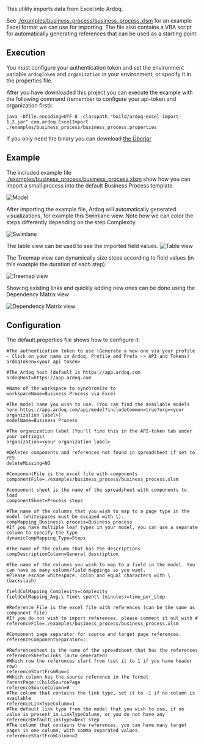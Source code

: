 This utility imports data from Excel into Ardoq.

See [./examples/business_process/business_process.xlsm](./examples/business_process/business_process.xlsm?raw=true) for an example Excel format we can use for importing.
The file also contains a VBA script for automatically generating references that can be used as a starting point.

## Execution
You must configure your authentication token and set the environment variable `ardoqToken` and `organization` in your environment, or specify it in the properties file.

After you have downloaded this project you can execute the example with the following command (remember to configure your api-token and organization first):

```java -Dfile.encoding=UTF-8 -classpath "build/ardoq-excel-import-1.2.jar" com.ardoq.ExcelImport ./examples/business_process/business_process.properties```

If you only need the binary you can download [the Überjar](./build/ardoq-excel-import-1.2.jar?raw=true) 

## Example

The included example file [./examples/business_process/business_process.xlsm](./examples/business_process/business_process.xlsm?raw=true) show how you can import a small process into the default Business Process template.

![Model](examples/business_process/img/Model.png)

After importing the example file, Ardoq will automatically generated visualizations, for example this Swimlane view. Note how we can color the steps differently depending on the step Complexity.

![Swimlane](examples/business_process/img/Swimlane.png)

The table view can be used to see the imported field values.
![Table view](examples/business_process/img/Table.png)

The Treemap view can dynamically size steps according to field values (in this example the duration of each step).

![Treemap view](examples/business_process/img/Treemap.png)

Showing existing links and quickly adding new ones can be done using the Dependency Matrix view

![Dependency Matrix view](examples/business_process/img/DependencyMatrix.png)

## Configuration

The default.properties file shows how to configure it:
```=ini
#The authentication token to use (Generate a new one via your profile - Click on your name in Ardoq, Profile and Prefs -> API and Tokens)
ardoqToken=<your api token>

#The Ardoq host (default is https://app.ardoq.com
ardoqHost=https://app.ardoq.com

#Name of the workspace to synchronize to
workspaceName=Business Process via Excel

#The model name you wish to use. (You can find the available models here https://app.ardoq.com/api/model?includeCommon=true?org=<your organization label>)
modelName=Business Process

#The organization label (You'll find this in the API-token tab under your settings)
organization=<your organization label>

#Deletes components and references not found in spreadsheet if set to YES
deleteMissing=NO

#ComponentFile is the excel file with components
componentFile=./examples/business_process/business_process.xlsm

#component sheet is the name of the spreadsheet with components to load
componentSheet=Process steps

#The name of the columns that you wish to map to a page type in the model (whitespaces must be escaped with \).
compMapping_Business\ process=Business process
#If you have multiple leaf types in your model, you can use a separate column to specify the type
dynamicCompMapping_Type=Steps

#The name of the column that has the descriptions
compDescriptionColumn=General description

#The name of the columns you wish to map to a field in the model. You can have as many column/field mappings as you want.
#Please escape whitespace, colon and equal characters with \ (backslash)

fieldColMapping_Complexity=complexity
fieldColMapping_Avg.\ Time\ spent\ (minutes)=time_per_step

#Reference File is the excel file with references (can be the same as component file)
#If you do not wish to import references, please comment it out with #
referenceFile=./examples/business_process/business_process.xlsm

#Component page separator for source and target page references.
referenceComponentSeparator=::

#Referencesheet is the name of the spreadsheet that has the references
referenceSheet=Links (auto generated)
#Which row the references start from (set it to 1 if you have header row)
referenceStartFromRow=1
#Which column has the source reference in the format ParentPage::ChildSourcePage
referenceSourceColumn=0
#The column that contains the link type, set it to -1 if no column is available
referenceLinkTypeColumn=1
#The default link type from the model that you wish to use, if no value is present in LinkTypeColumn, or you do not have any
referenceDefaultLinkType=Next step
#The column that contains the references, you can have many target pages in one column, with comma separated values.
referenceStartFromColumn=2
```
